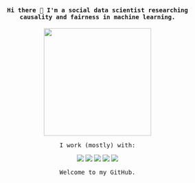 <h4 align="center"><samp> 
  Hi there 👋 I'm a social data scientist researching causality and fairness in machine learning. 
</samp></h4>

<div align='center'>
  <img height=250 src='https://media.giphy.com/media/IThjAlJnD9WNO/giphy.gif' />
</div>

<p align="center"><samp>
  I work (mostly) with:
</samp>
</p>

<p align="center">
  <a> <img src="https://img.icons8.com/color/40/000000/python--v1.png"/> </a>
  <a> <img src="https://img.icons8.com/windows/40/000000/r-project.png"/> </a>
  <a> <img src="https://img.icons8.com/dusk/40/000000/scala.png"/> </a>
  <a> <img src="https://img.icons8.com/fluency/40/000000/anaconda--v2.png"/> </a>
  <a> <img src="https://img.icons8.com/color/48/000000/git.png"/> </a>
</p>

<p align="center"><samp>
Welcome to my GitHub. 
</samp>
</p>



<!--

### Hi there 👋

**cc-jalvarez/cc-jalvarez** is a ✨ _special_ ✨ repository because its `README.md` (this file) appears on your GitHub profile.

Here are some ideas to get you started:

- 🔭 I’m currently working on ...
- 🌱 I’m currently learning ...
- 👯 I’m looking to collaborate on ...
- 🤔 I’m looking for help with ...
- 💬 Ask me about ...
- 📫 How to reach me: ...
- 😄 Pronouns: ...
- ⚡ Fun fact: ...
-->
